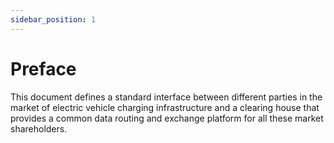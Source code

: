 ```yaml
---
sidebar_position: 1
---
```

# Preface

This document defines a standard interface between different parties in the market of electric vehicle charging
infrastructure and a clearing house that provides a common data routing and exchange platform for all these market
shareholders.
